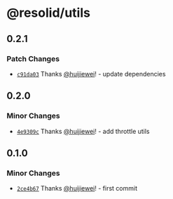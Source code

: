 # @resolid/utils

## 0.2.1

### Patch Changes

- [`c91da03`](https://github.com/huijiewei/resolid-utils/commit/c91da03f5197058f237a881ca612f95d479a2a7b) Thanks [@huijiewei](https://github.com/huijiewei)! - update dependencies

## 0.2.0

### Minor Changes

- [`4e9309c`](https://github.com/huijiewei/resolid-utils/commit/4e9309c4f4448060e7b451bbff20b7eb4991c1f9) Thanks [@huijiewei](https://github.com/huijiewei)! - add throttle utils

## 0.1.0

### Minor Changes

- [`2ce4b67`](https://github.com/huijiewei/resolid-utils/commit/2ce4b6784bbe3b09e52df8657cc53fb2d6c92e0d) Thanks [@huijiewei](https://github.com/huijiewei)! - first commit
